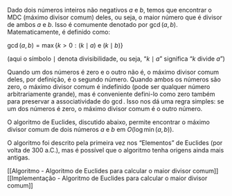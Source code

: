 
Dado dois números inteiros não negativos $a$ e $b$, temos que encontrar o MDC (máximo divisor comum) deles, ou seja, o maior número que é divisor de ambos $a$ e $b$. Isso é comumente denotado por $\gcd(a, b)$. Matematicamente, é definido como:

$\gcd(a, b) = \max \{k > 0 : (k \mid a) \text{ e } (k \mid b) \}$

(aqui o símbolo $\mid$ denota divisibilidade, ou seja, “$k \mid a$” significa “$k$ divide $a$”)

Quando um dos números é zero e o outro não é, o máximo divisor comum deles, por definição, é o segundo número. Quando ambos os números são zero, o máximo divisor comum é indefinido (pode ser qualquer número arbitrariamente grande), mas é conveniente defini-lo como zero também para preservar a associatividade do $\gcd$. Isso nos dá uma regra simples: se um dos números é zero, o máximo divisor comum é o outro número.

O algoritmo de Euclides, discutido abaixo, permite encontrar o máximo divisor comum de dois números $a$ e $b$ em $O(\log \min(a, b))$.

O algoritmo foi descrito pela primeira vez nos “Elementos” de Euclides (por volta de 300 a.C.), mas é possível que o algoritmo tenha origens ainda mais antigas.

[[Algoritmo - Algoritmo de Euclides para calcular o maior divisor comum]]
[[Implementação - Algoritmo de Euclides para calcular o maior divisor comum]]
